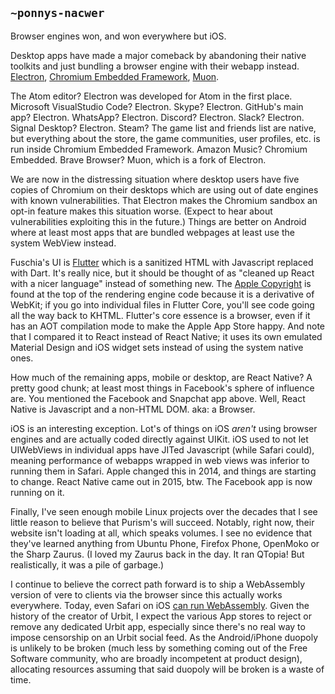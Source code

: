 ## `~ponnys-nacwer`
Browser engines won, and won everywhere but iOS.

Desktop apps have made a major comeback by abandoning their native toolkits and just bundling a browser engine with their webapp instead. [Electron][electron], [Chromium Embedded Framework][cef], [Muon][muon].

The Atom editor? Electron was developed for Atom in the first place. Microsoft VisualStudio Code? Electron. Skype? Electron. GitHub's main app? Electron. WhatsApp? Electron. Discord? Electron. Slack? Electron. Signal Desktop? Electron. Steam? The game list and friends list are native, but everything about the store, the game communities, user profiles, etc. is run inside Chromium Embedded Framework. Amazon Music? Chromium Embedded. Brave Browser? Muon, which is a fork of Electron.

We are now in the distressing situation where desktop users have five copies of Chromium on their desktops which are using out of date engines with known vulnerabilities. That Electron makes the Chromium sandbox an opt-in feature makes this situation worse. (Expect to hear about vulnerabilities exploiting this in the future.) Things are better on Android where at least most apps that are bundled webpages at least use the system WebView instead.

Fuschia's UI is [Flutter][flutter] which is a sanitized HTML with Javascript replaced with Dart. It's really nice, but it should be thought of as "cleaned up React with a nicer language" instead of something new. The [Apple Copyright][apple-c] is found at the top of the rendering engine code because it is a derivative of WebKit; if you go into individual files in Flutter Core, you'll see code going all the way back to KHTML. Flutter's core essence is a browser, even if it has an AOT compilation mode to make the Apple App Store happy. And note that I compared it to React instead of React Native; it uses its own emulated Material Design and iOS widget sets instead of using the system native ones.

How much of the remaining apps, mobile or desktop, are React Native? A pretty good chunk; at least most things in Facebook's sphere of influence are. You mentioned the Facebook and Snapchat app above. Well, React Native is Javascript and a non-HTML DOM. aka: a Browser.

iOS is an interesting exception. Lot's of things on iOS *aren't* using browser engines and are actually coded directly against UIKit. iOS used to not let UIWebViews in individual apps have JITed Javascript (while Safari could), meaning performance of webapps wrapped in web views was inferior to running them in Safari. Apple changed this in 2014, and things are starting to change. React Native came out in 2015, btw. The Facebook app is now running on it.

Finally, I've seen enough mobile Linux projects over the decades that I see little reason to believe that Purism's will succeed. Notably, right now, their website isn't loading at all, which speaks volumes. I see no evidence that they've learned anything from Ubuntu Phone, Firefox Phone, OpenMoko or the Sharp Zaurus. (I loved my Zaurus back in the day. It ran QTopia! But realistically, it was a pile of garbage.)

I continue to believe the correct path forward is to ship a WebAssembly version of vere to clients via the browser since this actually works everywhere. Today, even Safari on iOS [can run WebAssembly][can-run-wasm]. Given the history of the creator of Urbit, I expect the various App stores to reject or remove any dedicated Urbit app, especially since there's no real way to impose censorship on an Urbit social feed. As the Android/iPhone duopoly is unlikely to be broken (much less by something coming out of the Free Software community, who are broadly incompetent at product design), allocating resources assuming that said duopoly will be broken is a waste of time.

[electron]: https://electronjs.org/
[cef]: https://bitbucket.org/chromiumembedded/cef
[muon]: https://github.com/brave/muon
[flutter]: https://flutter.io/
[apple-c]: https://github.com/flutter/engine/blob/master/sky/engine/core/LICENSE-APPLE
[can-run-wasm]: https://caniuse.com/#feat=wasm
